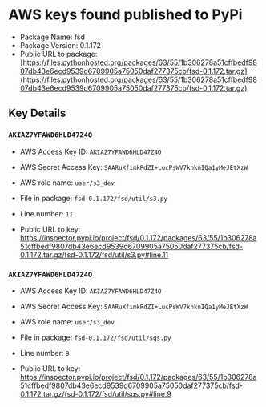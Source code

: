 # AWS keys found published to PyPi

* Package Name: fsd
* Package Version: 0.1.172
* Public URL to package: [https://files.pythonhosted.org/packages/63/55/1b306278a51cffbedf9807db43e6ecd9539d6709905a75050daf277375cb/fsd-0.1.172.tar.gz](https://files.pythonhosted.org/packages/63/55/1b306278a51cffbedf9807db43e6ecd9539d6709905a75050daf277375cb/fsd-0.1.172.tar.gz)

## Key Details

### `AKIAZ7YFAWD6HLD47Z4O`

* AWS Access Key ID: `AKIAZ7YFAWD6HLD47Z4O`
* AWS Secret Access Key: `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` 
* AWS role name: `user/s3_dev`
* File in package: `fsd-0.1.172/fsd/util/s3.py`
* Line number: `11`

* Public URL to key: https://inspector.pypi.io/project/fsd/0.1.172/packages/63/55/1b306278a51cffbedf9807db43e6ecd9539d6709905a75050daf277375cb/fsd-0.1.172.tar.gz/fsd-0.1.172/fsd/util/s3.py#line.11



### `AKIAZ7YFAWD6HLD47Z4O`

* AWS Access Key ID: `AKIAZ7YFAWD6HLD47Z4O`
* AWS Secret Access Key: `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` 
* AWS role name: `user/s3_dev`
* File in package: `fsd-0.1.172/fsd/util/sqs.py`
* Line number: `9`

* Public URL to key: https://inspector.pypi.io/project/fsd/0.1.172/packages/63/55/1b306278a51cffbedf9807db43e6ecd9539d6709905a75050daf277375cb/fsd-0.1.172.tar.gz/fsd-0.1.172/fsd/util/sqs.py#line.9


